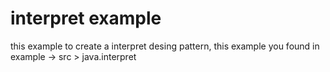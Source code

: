 # interpret example
this example to create a interpret desing pattern, this example you found in example -> src > java.interpret
